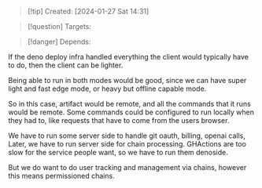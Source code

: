 
>[!tip] Created: [2024-01-27 Sat 14:31]

>[!question] Targets: 

>[!danger] Depends: 

If the deno deploy infra handled everything the client would typically have to do, then the client can be lighter.

Being able to run in both modes would be good, since we can have super light and fast edge mode, or heavy but offline capable mode.

So in this case, artifact would be remote, and all the commands that it runs would be remote.
Some commands could be configured to run locally when they had to, like requests that have to come from the users browser.

We have to run some server side to handle git oauth, billing, openai calls, 
Later, we have to run server side for chain processing.
GHActions are too slow for the service people want, so we have to run them denoside.

But we do want to do user tracking and management via chains, however this means permissioned chains.